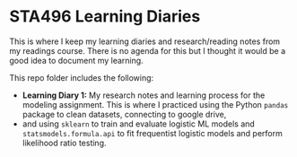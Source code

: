 # STA496 Learning Diaries
This is where I keep my learning diaries and research/reading notes from my readings course. There is no agenda for this but I thought it would be a good idea to document my learning.

This repo folder includes the following:
* **Learning Diary 1:** My research notes and learning process for the modeling assignment. This is where I practiced using the Python `pandas` package to clean datasets, connecting to google drive,
* and using `sklearn` to train and evaluate logistic ML models and `statsmodels.formula.api` to fit frequentist logistic models and perform likelihood ratio testing.
